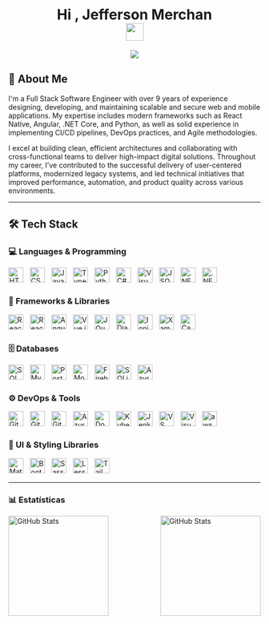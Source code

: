 <h1 align="center"><b>Hi , Jefferson Merchan </b> <br /><img src="https://media.giphy.com/media/hvRJCLFzcasrR4ia7z/giphy.gif" width="35"></h1>

<p align="center">
  <a href="https://github.com/DenverCoder1/readme-typing-svg"><img src="https://readme-typing-svg.herokuapp.com?font=Time+New+Roman&color=cyan&size=25&center=true&vCenter=true&width=600&height=100&lines=Programming+is+not+just+my+job;+it's+how+I+think;+create;+and+turn+ideas+into+reality."></a>
</p>

## 👤 About Me

I'm a Full Stack Software Engineer with over 9 years of experience designing, developing, and maintaining scalable and secure web and mobile applications. My expertise includes modern frameworks such as React Native, Angular, .NET Core, and Python, as well as solid experience in implementing CI/CD pipelines, DevOps practices, and Agile methodologies.

I excel at building clean, efficient architectures and collaborating with cross-functional teams to deliver high-impact digital solutions. Throughout my career, I’ve contributed to the successful delivery of user-centered platforms, modernized legacy systems, and led technical initiatives that improved performance, automation, and product quality across various environments.

---

## 🛠️ Tech Stack

### 💻 Languages & Programming
<img align="left" alt="HTML" title="HTML" width="30px" style="padding-right: 10px;" src="https://cdn.jsdelivr.net/gh/devicons/devicon/icons/html5/html5-original.svg" />
<img align="left" alt="CSS" title="CSS" width="30px" style="padding-right: 10px;" src="https://cdn.jsdelivr.net/gh/devicons/devicon/icons/css3/css3-original.svg" />
<img align="left" alt="JavaScript" title="JavaScript" width="30px" style="padding-right: 10px;" src="https://cdn.jsdelivr.net/gh/devicons/devicon/icons/javascript/javascript-original.svg" />
<img align="left" alt="TypeScript" title="TypeScript" width="30px" style="padding-right: 10px;" src="https://cdn.jsdelivr.net/gh/devicons/devicon/icons/typescript/typescript-original.svg" />
<img align="left" alt="Python" title="Python" width="30px" style="padding-right: 10px;" src="https://cdn.jsdelivr.net/gh/devicons/devicon/icons/python/python-original.svg" />
<img align="left" alt="C#" title="C#" width="30px" style="padding-right: 10px;" src="https://cdn.jsdelivr.net/gh/devicons/devicon/icons/csharp/csharp-original.svg" />
<img align="left" alt="Visual Basic" title="Visual Basic" width="30px" style="padding-right: 10px;" src="https://cdn.jsdelivr.net/gh/devicons/devicon/icons/visualbasic/visualbasic-original.svg" />
<img align="left" alt="JSON" title="JSON" width="30px" style="padding-right: 10px;" src="https://cdn.jsdelivr.net/gh/devicons/devicon/icons/json/json-original.svg" />
<img align="left" alt=".NET Core" title=".NET Core" width="30px" style="padding-right: 10px;" src="https://cdn.jsdelivr.net/gh/devicons/devicon/icons/dotnetcore/dotnetcore-original.svg" />
<img align="left" alt=".NET" title=".NET" width="30px" style="padding-right: 10px;" src="https://cdn.jsdelivr.net/gh/devicons/devicon/icons/dot-net/dot-net-original.svg" />

<br />
<br />

### 🧩 Frameworks & Libraries
<img align="left" alt="React" title="React" width="30px" style="padding-right: 10px;" src="https://cdn.jsdelivr.net/gh/devicons/devicon/icons/react/react-original.svg" />
<img align="left" alt="React Native" title="React Native" width="30px" style="padding-right: 10px;" src="https://cdn.jsdelivr.net/gh/devicons/devicon/icons/react/react-original.svg" />
<img align="left" alt="Angular" title="Angular" width="30px" style="padding-right: 10px;" src="https://cdn.jsdelivr.net/gh/devicons/devicon/icons/angularjs/angularjs-original.svg" />
<img align="left" alt="Vue.js" title="Vue.js" width="30px" style="padding-right: 10px;" src="https://cdn.jsdelivr.net/gh/devicons/devicon/icons/vuejs/vuejs-original.svg" />
<img align="left" alt="JQuery" title="JQuery" width="30px" style="padding-right: 10px;" src="https://cdn.jsdelivr.net/gh/devicons/devicon/icons/jquery/jquery-original.svg" />
<img align="left" alt="Django" title="Django" width="30px" style="padding-right: 10px;" src="https://cdn.jsdelivr.net/gh/devicons/devicon/icons/django/django-plain.svg" />
<img align="left" alt="Ionic" title="Ionic" width="30px" style="padding-right: 10px;" src="https://cdn.jsdelivr.net/gh/devicons/devicon/icons/ionic/ionic-original.svg" />
<img align="left" alt="Xamarin" title="Xamarin" width="30px" style="padding-right: 10px;" src="https://img.icons8.com/color/48/000000/xamarin.png" />
<img align="left" alt="Capacitor" title="Capacitor" width="30px" style="padding-right: 10px;" src="https://cdn.jsdelivr.net/gh/devicons/devicon/icons/capacitor/capacitor-original.svg" />

<br />
<br />

### 🗄️ Databases
<img align="left" alt="SQL Server" title="SQL Server" width="30px" style="padding-right: 10px;" src="https://cdn.jsdelivr.net/gh/devicons/devicon/icons/microsoftsqlserver/microsoftsqlserver-plain.svg" />
<img align="left" alt="MySQL" title="MySQL" width="30px" style="padding-right: 10px;" src="https://cdn.jsdelivr.net/gh/devicons/devicon/icons/mysql/mysql-original.svg" />
<img align="left" alt="PostgreSQL" title="PostgreSQL" width="30px" style="padding-right: 10px;" src="https://cdn.jsdelivr.net/gh/devicons/devicon/icons/postgresql/postgresql-original.svg" />
<img align="left" alt="MongoDB" title="MongoDB" width="30px" style="padding-right: 10px;" src="https://cdn.jsdelivr.net/gh/devicons/devicon/icons/mongodb/mongodb-original.svg" />
<img align="left" alt="Firebase" title="Firebase" width="30px" style="padding-right: 10px;" src="https://cdn.jsdelivr.net/gh/devicons/devicon/icons/firebase/firebase-plain.svg" />
<img align="left" alt="SQLite" title="SQLite" width="30px" style="padding-right: 10px;" src="https://cdn.jsdelivr.net/gh/devicons/devicon/icons/sqlite/sqlite-original.svg" />
<img align="left" alt="Azure SQL Database" title="Azure SQL Database" width="30px" style="padding-right: 10px;" src="https://cdn.jsdelivr.net/gh/devicons/devicon/icons/azuresqldatabase/azuresqldatabase-original.svg" />

<br />
<br />

### ⚙️ DevOps & Tools
<img align="left" alt="Git" title="Git" width="30px" style="padding-right: 10px;" src="https://cdn.jsdelivr.net/gh/devicons/devicon/icons/git/git-original.svg" />
<img align="left" alt="GitHub" title="GitHub" width="30px" style="padding-right: 10px;" src="https://cdn.jsdelivr.net/gh/devicons/devicon/icons/github/github-original.svg" />
<img align="left" alt="GitLab" title="GitLab" width="30px" style="padding-right: 10px;" src="https://cdn.jsdelivr.net/gh/devicons/devicon/icons/gitlab/gitlab-original.svg" />
<img align="left" alt="Azure DevOps" title="Azure DevOps" width="30px" style="padding-right: 10px;" src="https://cdn.jsdelivr.net/gh/devicons/devicon/icons/azure/azure-original.svg" />
<img align="left" alt="Docker" title="Docker" width="30px" style="padding-right: 10px;" src="https://cdn.jsdelivr.net/gh/devicons/devicon/icons/docker/docker-original.svg" />
<img align="left" alt="Kubernetes" title="Kubernetes" width="30px" style="padding-right: 10px;" src="https://cdn.jsdelivr.net/gh/devicons/devicon/icons/kubernetes/kubernetes-original.svg" />
<img align="left" alt="Jenkins" title="Jenkins" width="30px" style="padding-right: 10px;" src="https://cdn.jsdelivr.net/gh/devicons/devicon/icons/jenkins/jenkins-line.svg" />
<img align="left" alt="VS Code" title="Visual Studio Code" width="30px" style="padding-right: 10px;" src="https://cdn.jsdelivr.net/gh/devicons/devicon/icons/vscode/vscode-original.svg" />
<img align="left" alt="Visual Studio" title="Visual Studio" width="30px" style="padding-right: 10px;" src="https://cdn.jsdelivr.net/gh/devicons/devicon/icons/visualstudio/visualstudio-plain.svg" />
<img align="left" alt="aws" title="Visual Studio" width="30px" src="https://cdn.jsdelivr.net/gh/devicons/devicon@latest/icons/amazonwebservices/amazonwebservices-original-wordmark.svg" />
          

<br />
<br />

### 🎨 UI & Styling Libraries
<img align="left" alt="Material Design" title="Material Design" width="30px" style="padding-right: 10px;" src="https://img.icons8.com/color/48/material-ui.png" />
<img align="left" alt="Bootstrap" title="Bootstrap" width="30px" style="padding-right: 10px;" src="https://cdn.jsdelivr.net/gh/devicons/devicon/icons/bootstrap/bootstrap-original.svg" />
<img align="left" alt="Sass" title="Sass" width="30px" style="padding-right: 10px;" src="https://cdn.jsdelivr.net/gh/devicons/devicon/icons/sass/sass-original.svg" />
<img align="left" alt="Less" title="Less" width="30px" style="padding-right: 10px;" src="https://cdn.jsdelivr.net/gh/devicons/devicon/icons/less/less-plain-wordmark.svg" />
<img align="left" alt="Tailwind CSS" title="Tailwind CSS" width="30px" 
src="https://cdn.jsdelivr.net/gh/devicons/devicon@latest/icons/tailwindcss/tailwindcss-original.svg" />
          


<br />
<br />

---

### 📊 Estatísticas

<p>
  <img 
    align="left" 
    alt="GitHub Stats" 
    height="200" 
    style="padding-right: 10px;" 
    src="https://github-readme-stats.vercel.app/api?username=merxhan&show_icons=true&theme=tokyonight&include_all_commits=true&locale=en" 
  />

<img 
      align="right" 
      alt="GitHub Stats" 
      height="200" 
      src="https://github-readme-stats.vercel.app/api/top-langs/?username=merxhan&theme=tokyonight&layout=compact&custom_title=Top+Languages&langs_count=9" 
  />

</p>

<br />
<br />
